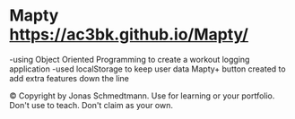 # Mapty  https://ac3bk.github.io/Mapty/
-using Object Oriented Programming to create a workout logging application
-used localStorage to keep user data
Mapty+ button created to add extra features down the line


© Copyright by Jonas Schmedtmann. Use for learning or your portfolio. Don't use to teach. Don't claim as your own. 
